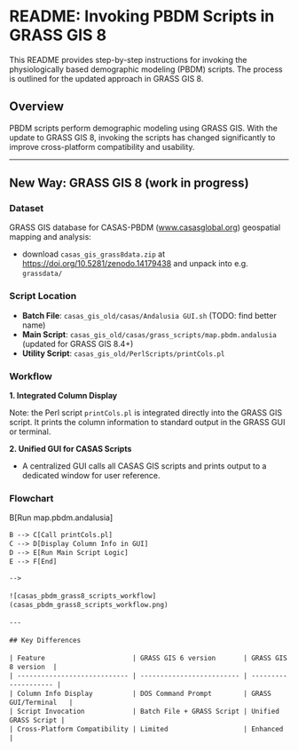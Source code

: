 # README: Invoking PBDM Scripts in GRASS GIS 8

This README provides step-by-step instructions for invoking the physiologically based demographic modeling (PBDM) scripts. The process is outlined for the updated approach in GRASS GIS 8.

## Overview

PBDM scripts perform demographic modeling using GRASS GIS. With the update to GRASS GIS 8, invoking the scripts has changed significantly to improve cross-platform compatibility and usability.

---

## New Way: GRASS GIS 8 (work in progress)

### Dataset

GRASS GIS database for CASAS-PBDM (www.casasglobal.org) geospatial mapping and analysis:

- download `casas_gis_grass8data.zip` at <https://doi.org/10.5281/zenodo.14179438> and unpack into e.g. `grassdata/`

### Script Location

- **Batch File**: `casas_gis_old/casas/Andalusia GUI.sh` (TODO: find better name)
- **Main Script**: `casas_gis_old/casas/grass_scripts/map.pbdm.andalusia` (updated for GRASS GIS 8.4+)
- **Utility Script**: `casas_gis_old/PerlScripts/printCols.pl`

### Workflow

**1. Integrated Column Display**

Note: the Perl script `printCols.pl` is integrated directly into the GRASS GIS script. It prints the column information to standard output in the GRASS GUI or terminal.


**2. Unified GUI for CASAS Scripts**

- A centralized GUI calls all CASAS GIS scripts and prints output to a dedicated window for user reference.

### Flowchart

<!--
# render in https://mermaid.live
```mermaid
graph TD
    A[Start: Launch GRASS 8 GUI] --> B[Run map.pbdm.andalusia]

    B --> C[Call printCols.pl]
    C --> D[Display Column Info in GUI]
    D --> E[Run Main Script Logic]
    E --> F[End]

```
-->

![casas_pbdm_grass8_scripts_workflow](casas_pbdm_grass8_scripts_workflow.png)

---

## Key Differences

| Feature                      | GRASS GIS 6 version       | GRASS GIS 8 version  |
| ---------------------------- | ------------------------- | -------------------- |
| Column Info Display          | DOS Command Prompt        | GRASS GUI/Terminal   |
| Script Invocation            | Batch File + GRASS Script | Unified GRASS Script |
| Cross-Platform Compatibility | Limited                   | Enhanced             |
```
